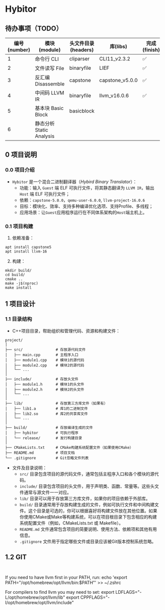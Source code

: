 # Hybitor

## 待办事项（TODO）

| 编号(number) | 模块(module) | 头文件目录(headers) | 库(libs) | 完成 (finish) |
|---|---|---|---|---|
| 1 | 命令行 CLI | cliparser | CLI11_v2.3.2 | ✅ |
| 2 | 文件读写 File | binaryfile | LIEF | ✅ |
| 3 | 反汇编 Disassemble | capstone | capstone_v5.0.0 | ✅ |
| 4 | 中间码 LLVM IR | binaryfile | llvm_v16.0.6 | ✅ |
| 5 | 基本块 Basic Block | basicblock |  |  |
| 6 | 静态分析 Static Analysis |  |  |  |




## 0 项目说明

### 0.0 项目介绍

- `Hybitor` 是一个混合二进制翻译器（*Hybird Binary Translator*）：
  - 功能：输入 `Guest` 端 ELF 可执行文件，将其静态翻译为 `LLVM IR`，输出 `Host` 端 ELF 可执行文件；
  - 依赖：`capstone-5.0.0`，`qemu-user-6.0.0`, `llvm-project-16.0.6`
  - 目标：模块化、效率、支持多种编译优化选项、支持Profile、多线程；
  - 应用场景：让`Guest`应用程序运行在不同体系架构的`Host`端主机上。


### 0.1 项目构建

1. 依赖准备：

```shell
apt install capstone5
apt install llvm-16
```


2. 构建：

```shell
mkdir build/
cd build/
cmake ..
make -j$(nproc)
make install
```


## 1 项目设计

### 1.1 目录结构

- C++项目目录，帮助组织和管理代码、资源和构建文件：

```
project/
│
├── src/               # 存放源代码文件
│   ├── main.cpp       # 主程序入口
│   ├── module1.cpp    # 模块1的源代码
│   ├── module2.cpp    # 模块2的源代码
│   └── ...
│
├── include/           # 存放头文件
│   ├── module1.h      # 模块1的头文件
│   ├── module2.h      # 模块2的头文件
│   └── ...
│
├── lib/               # 存放第三方库文件（如果有）
│   ├── lib1.a         # 库1的二进制文件
│   ├── lib2.so        # 库2的共享库文件
│   └── ...
│
├── build/             # 存放编译生成的文件
│   ├── hybitor        # 可执行程序
│   └── release/       # 发行构建目录
│
├── CMakeLists.txt     # CMake构建系统配置文件（如果使用CMake）
├── README.md          # 项目文档
└── .gitignore         # Git忽略文件列表

```

- 文件及目录说明：
  - `src/` 目录包含项目的源代码文件，通常包括主程序入口和各个模块的源代码。
  - `include/` 目录包含项目的头文件，用于声明类、函数、常量等。这些头文件通常与源文件一一对应。
  - `lib/` 目录可以用于存放第三方库文件，如果你的项目依赖于外部库。
  - `build/` 目录通常用于存放构建生成的文件，例如可执行文件和中间构建文件。这个目录是可选的，你可以根据喜好将构建文件放在其他位置。如果你使用CMake或Make等构建系统，可以在项目根目录下包含相应的构建系统配置文件（例如，CMakeLists.txt 或 Makefile）。
  - `README.md` 文件通常包含项目的简要说明、使用方法、依赖项和其他有用信息。
  - `.gitignore` 文件用于指定哪些文件或目录应该被Git版本控制系统忽略。



## 1.2 GIT

```shell


```


If you need to have llvm first in your PATH, run:
  echo 'export PATH="/opt/homebrew/opt/llvm/bin:$PATH"' >> ~/.zshrc

For compilers to find llvm you may need to set:
  export LDFLAGS="-L/opt/homebrew/opt/llvm/lib"
  export CPPFLAGS="-I/opt/homebrew/opt/llvm/include"
